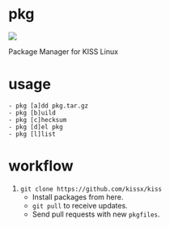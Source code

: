 # pkg

<a href="https://travis-ci.org/kissx/pkg"><img src="https://travis-ci.org/kissx/pkg.svg?branch=master"></a>

Package Manager for KISS Linux


# usage

```
- pkg [a]dd pkg.tar.gz
- pkg [b]uild
- pkg [c]hecksum
- pkg [d]el pkg
- pkg [l]list
```

# workflow

1. `git clone https://github.com/kissx/kiss`
   - Install packages from here.
   - `git pull` to receive updates.
   - Send pull requests with new `pkgfiles`.
